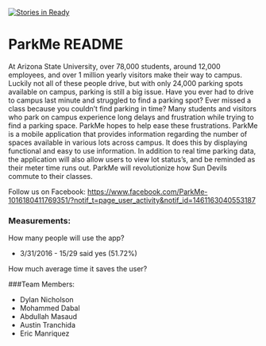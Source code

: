 [![Stories in Ready](https://badge.waffle.io/asu-cis-capstone/parkme.png?label=ready&title=Ready)](https://waffle.io/asu-cis-capstone/parkme)
# ParkMe README

At Arizona State University, over 78,000 students, around 12,000 employees, and over 1 million yearly visitors make their way to campus. Luckily not all of these people drive, but with only 24,000 parking spots available on campus, parking is still a big issue. Have you ever had to drive to campus last minute and struggled to find a parking spot? Ever missed a class because you couldn’t find parking in time? Many students and visitors who park on campus experience long delays and frustration while trying to find a parking space. ParkMe hopes to help ease these frustrations. ParkMe is a mobile application that provides information regarding the number of spaces available in various lots across campus. It does this by displaying functional and easy to use information. In addition to real time parking data, the application will also allow users to view lot status’s, and be reminded as their meter time runs out. ParkMe will revolutionize how Sun Devils commute to their classes.

Follow us on Facebook: https://www.facebook.com/ParkMe-1016180411769351/?notif_t=page_user_activity&notif_id=1461163040553187

### Measurements:

How many people will use the app?
 - 3/31/2016 - 15/29 said yes (51.72%)

How much average time it saves the user?

###Team Members:

- Dylan Nicholson
- Mohammed Dabal
- Abdullah Masaud
- Austin Tranchida
- Eric Manriquez
